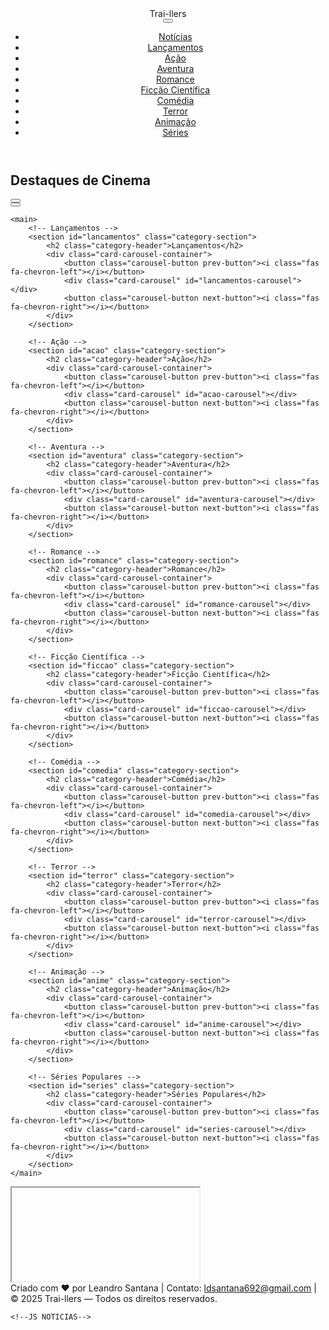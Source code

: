 <!DOCTYPE html>
<html lang="pt-br">
<head>
<meta charset="UTF-8">
<meta name="viewport" content="width=device-width, initial-scale=1.0">
<meta name="description" content="Assista trailers de filmes de ação, aventura, romance, drama, suspense e terror. Confira os últimos lançamentos no Trai-llers.">
<meta name="keywords" content="trailers, filmes, lançamentos, cinema, ação, aventura, romance, drama, suspense, terror">
<meta name="author" content="Leandro Santana">
<meta name="google-site-verification" content="b7F2kMlRsWM-RXTOU7jN6dnEDPGR91Q8dI3AnyUy6G8">
<meta name="google-adsense-account" content="ca-pub-3305836590830208">
    <script async src="https://pagead2.googlesyndication.com/pagead/js/adsbygoogle.js?client=ca-pub-3305836590830208"
     crossorigin="anonymous"></script>
<link rel="icon" href="Gemini_Generated_Image_2v2j5j2v2j5j2v2j.png" type="image/png">
<title>Trai-llers | Trailers de Filmes e Lançamentos</title>

<!-- Favicon -->
<link rel="icon" type="image/x-icon" href="http://googleusercontent.com/image_generation_content/0">

<!-- Font Awesome -->
<link rel="stylesheet" href="https://cdnjs.cloudflare.com/ajax/libs/font-awesome/6.0.0-beta3/css/all.min.css">

<!-- Google Ads -->
<script data-ad-client="pub-3305836590830208" async
    src="https://pagead2.googlesyndication.com/pagead/js/adsbygoogle.js?client=pub-3305836590830208"
    crossorigin="anonymous"></script>

<!-- Fonte Google -->
<link href="https://fonts.googleapis.com/css2?family=Poppins:wght@400;600&display=swap" rel="stylesheet">

<!-- CSS Externo -->
<link rel="stylesheet" href="style.css">
</head>

<body>

<!-- HEADER -->
<header class="header">
    <div class="logo"><i class="fas fa-film"></i> Trai-llers</div>
    <button class="hamburger"><i class="fas fa-bars"></i></button>
    <nav class="menu">
        <ul>
            <li><a href="#noticias">Notícias</a></li>
            <li><a href="#lancamentos">Lançamentos</a></li>
            <li><a href="#acao">Ação</a></li>
            <li><a href="#aventura">Aventura</a></li>
            <li><a href="#romance">Romance</a></li>
            <li><a href="#ficcao">Ficção Científica</a></li>
            <li><a href="#comedia">Comédia</a></li>
            <li><a href="#terror">Terror</a></li>
            <li><a href="#anime">Animação</a></li>
            <li><a href="#series">Séries</a></li>
        </ul>
    </nav>
</header>

<main>
  <!-- Seção Notícias -->
<section id="noticias" class="category-section">
    <h2 class="category-header">Destaques de Cinema</h2>
    <div class="card-carousel-container">
        <button class="carousel-button prev-button"><i class="fas fa-chevron-left"></i></button>
        <div class="card-carousel" id="noticias-carousel"></div>
        <button class="carousel-button next-button"><i class="fas fa-chevron-right"></i></button>
    </div>
</section>


    <main>
        <!-- Lançamentos -->
        <section id="lancamentos" class="category-section">
            <h2 class="category-header">Lançamentos</h2>
            <div class="card-carousel-container">
                <button class="carousel-button prev-button"><i class="fas fa-chevron-left"></i></button>
                <div class="card-carousel" id="lancamentos-carousel"></div>
                <button class="carousel-button next-button"><i class="fas fa-chevron-right"></i></button>
            </div>
        </section>
    
        <!-- Ação -->
        <section id="acao" class="category-section">
            <h2 class="category-header">Ação</h2>
            <div class="card-carousel-container">
                <button class="carousel-button prev-button"><i class="fas fa-chevron-left"></i></button>
                <div class="card-carousel" id="acao-carousel"></div>
                <button class="carousel-button next-button"><i class="fas fa-chevron-right"></i></button>
            </div>
        </section>
    
        <!-- Aventura -->
        <section id="aventura" class="category-section">
            <h2 class="category-header">Aventura</h2>
            <div class="card-carousel-container">
                <button class="carousel-button prev-button"><i class="fas fa-chevron-left"></i></button>
                <div class="card-carousel" id="aventura-carousel"></div>
                <button class="carousel-button next-button"><i class="fas fa-chevron-right"></i></button>
            </div>
        </section>
    
        <!-- Romance -->
        <section id="romance" class="category-section">
            <h2 class="category-header">Romance</h2>
            <div class="card-carousel-container">
                <button class="carousel-button prev-button"><i class="fas fa-chevron-left"></i></button>
                <div class="card-carousel" id="romance-carousel"></div>
                <button class="carousel-button next-button"><i class="fas fa-chevron-right"></i></button>
            </div>
        </section>
    
        <!-- Ficção Científica -->
        <section id="ficcao" class="category-section">
            <h2 class="category-header">Ficção Científica</h2>
            <div class="card-carousel-container">
                <button class="carousel-button prev-button"><i class="fas fa-chevron-left"></i></button>
                <div class="card-carousel" id="ficcao-carousel"></div>
                <button class="carousel-button next-button"><i class="fas fa-chevron-right"></i></button>
            </div>
        </section>
    
        <!-- Comédia -->
        <section id="comedia" class="category-section">
            <h2 class="category-header">Comédia</h2>
            <div class="card-carousel-container">
                <button class="carousel-button prev-button"><i class="fas fa-chevron-left"></i></button>
                <div class="card-carousel" id="comedia-carousel"></div>
                <button class="carousel-button next-button"><i class="fas fa-chevron-right"></i></button>
            </div>
        </section>
    
        <!-- Terror -->
        <section id="terror" class="category-section">
            <h2 class="category-header">Terror</h2>
            <div class="card-carousel-container">
                <button class="carousel-button prev-button"><i class="fas fa-chevron-left"></i></button>
                <div class="card-carousel" id="terror-carousel"></div>
                <button class="carousel-button next-button"><i class="fas fa-chevron-right"></i></button>
            </div>
        </section>
    
        <!-- Animação -->
        <section id="anime" class="category-section">
            <h2 class="category-header">Animação</h2>
            <div class="card-carousel-container">
                <button class="carousel-button prev-button"><i class="fas fa-chevron-left"></i></button>
                <div class="card-carousel" id="anime-carousel"></div>
                <button class="carousel-button next-button"><i class="fas fa-chevron-right"></i></button>
            </div>
        </section>
    
        <!-- Séries Populares -->
        <section id="series" class="category-section">
            <h2 class="category-header">Séries Populares</h2>
            <div class="card-carousel-container">
                <button class="carousel-button prev-button"><i class="fas fa-chevron-left"></i></button>
                <div class="card-carousel" id="series-carousel"></div>
                <button class="carousel-button next-button"><i class="fas fa-chevron-right"></i></button>
            </div>
        </section>
    </main>
    

<!-- MODAL VIDEO -->
<div class="video-modal" id="video-modal">
    <div class="video-modal-content">
        <i class="fas fa-times modal-close-btn"></i>
        <iframe id="video-frame" src="" allow="autoplay; encrypted-media" allowfullscreen></iframe>
    </div>
</div>

<!-- FOOTER -->
<footer class="footer">
    <div class="footer-content">
        <span>Criado com ❤️ por Leandro Santana</span>
        <span>|</span>
        <span>Contato: <a href="mailto:ldsantana692@gmail.com">ldsantana692@gmail.com</a></span>
        <span>|</span>
        <span>© 2025 Trai-llers — Todos os direitos reservados.</span>
    </div>
</footer>

    <!--JS NOTICIAS-->

<script>
    // Lista de feeds confiáveis
    const feeds = [
        "https://www.adorocinema.com/rss/",
        "https://g1.globo.com/rss/g1/entretenimento/",
        "https://www.omelete.com.br/rss",
        "https://rss.uol.com.br/feed/cinema.xml"
    ];
    
    // Função para buscar e parsear RSS via proxy
    async function fetchRSS(url) {
        try {
            const proxy = `https://api.allorigins.win/get?url=${encodeURIComponent(url)}`;
            const res = await fetch(proxy);
            const dataWrapped = await res.json();
            const parser = new DOMParser();
            const xml = parser.parseFromString(dataWrapped.contents, "application/xml");
            const items = xml.querySelectorAll("item");
            let news = [];
            items.forEach(item => {
                const title = item.querySelector("title")?.textContent || "Sem título";
                const link = item.querySelector("link")?.textContent || "#";
                const pubDate = item.querySelector("pubDate")?.textContent || "";

                // Tentar pegar imagem do RSS
                const enclosure = item.querySelector("enclosure");
                const mediaContent = item.querySelector("media\\:content, content");
                const imageUrl = enclosure?.getAttribute("url") || mediaContent?.getAttribute("url") || "https://via.placeholder.com/380x250?text=Notícia";

                news.push({title, link, pubDate, imageUrl});
            });
            return news;
        } catch(err) {
            console.error("Erro ao carregar RSS:", url, err);
            return [];
        }
    }
    
    // Função para carregar e renderizar todas as notícias
    async function loadAllNews(containerId) {
        const container = document.getElementById(containerId);
        container.innerHTML = "";
        let allNews = [];
    
        // Buscar todas as notícias
        for(const feed of feeds){
            const news = await fetchRSS(feed);
            allNews = allNews.concat(news);
        }
    
        // Ordenar por data (mais recentes primeiro)
        allNews.sort((a,b) => new Date(b.pubDate) - new Date(a.pubDate));
    
        // Limitar a 12 notícias
        allNews.slice(0,12).forEach(article => {
            container.innerHTML += `
                <a href="${article.link}" target="_blank" class="card">
                    <img src="${article.imageUrl}" alt="${article.title}">
                    <div class="card-caption">
                        <h3>${article.title}</h3>
                        <p>${article.pubDate ? new Date(article.pubDate).toLocaleDateString("pt-BR") : ""}</p>
                    </div>
                </a>
            `;
        });

        // Reaplicar carrossel
        const section = container.parentElement;
        if(section){
            const prevBtn = section.querySelector(".prev-button");
            const nextBtn = section.querySelector(".next-button");
            const scrollAmount = 350;
            prevBtn.addEventListener('click', ()=> container.scrollLeft -= scrollAmount);
            nextBtn.addEventListener('click', ()=> container.scrollLeft += scrollAmount);
        }
    }
    
    // Inicializa
    loadAllNews("noticias-carousel");
</script>










<!-- JS INTEGRADO -->
 
<script>
const API_KEY = "23d2fcca011bbb4e5f88ba16f9bede18"; // TMDB
const NEWS_API_KEY = "91754f178ff24855a12e9094e64f6ff9"; // News API

// Menu responsivo
const hamburger = document.querySelector('.hamburger');
const menu = document.querySelector('.menu');
hamburger.addEventListener('click', ()=> menu.classList.toggle('active'));
document.querySelectorAll('.menu a').forEach(link => {
    link.addEventListener('click', e => {
        e.preventDefault();
        const target = document.querySelector(link.getAttribute('href'));
        if(target) target.scrollIntoView({ behavior:'smooth', block:'start' });
        menu.classList.remove('active');
    });
});

// Categorias
const categories = {
    lancamentos: '', acao:28, aventura:12, romance:10749, ficcao:878, comedia:35, terror:27, anime:16, series:"tv"
};

// Função trailer TMDB
async function getTrailer(id, type="movie"){
    const res = await fetch(`https://api.themoviedb.org/3/${type}/${id}/videos?api_key=${API_KEY}&language=pt-BR`);
    const data = await res.json();
    const trailer = data.results.find(v=>v.type==="Trailer" && v.site==="YouTube");
    return trailer ? `https://www.youtube.com/embed/${trailer.key}?autoplay=1&controls=0&modestbranding=1&rel=0` : "";
}

// Criar Card
function createCard(item, type="movie"){
    const posterUrl = item.poster_path ? `https://image.tmdb.org/t/p/w500${item.poster_path}` : 'https://via.placeholder.com/500x750?text=Poster+Não+Encontrado';
    const overview = item.overview ? item.overview.slice(0,120)+"..." : "Sem sinopse";
    const title = type==="tv" ? item.name : item.title;
    return `
    <div class="card" data-id="${item.id}" data-type="${type}">
        <img src="${posterUrl}" alt="${title}">
        <div class="card-hover">
            <div class="hover-content">
                <h3>${title}</h3>
                <p>${overview}</p>
                <button class="watch-trailer">Assistir Trailer</button>
            </div>
        </div>
    </div>`;
}

// Carregar categorias
async function loadAllCategories(){
    const fetchPromises = [];
    for(const cat in categories){
        let url, type="movie";
        if(cat==="lancamentos") url=`https://api.themoviedb.org/3/movie/now_playing?api_key=${API_KEY}&language=pt-BR`;
        else if(cat==="series"){ url=`https://api.themoviedb.org/3/tv/popular?api_key=${API_KEY}&language=pt-BR`; type="tv";}
        else url=`https://api.themoviedb.org/3/discover/movie?api_key=${API_KEY}&with_genres=${categories[cat]}&language=pt-BR`;
        fetchPromises.push(fetch(url).then(res=>res.json()).then(data=>({category:cat, items:data.results, type})));
    }
    try{
        const results = await Promise.all(fetchPromises);
        results.forEach(result=>{
            const container = document.getElementById(`${result.category}-carousel`);
            if(container){
                container.innerHTML="";
                result.items.forEach(item=> container.innerHTML+=createCard(item,result.type));
                setupCardHover(container);
                setupCardClickListeners(container);
                setupCarouselButtons(container.parentElement);
            }
        });
    }catch(err){console.error("Erro ao carregar categorias:", err);}
}

// Hover
function setupCardHover(container){
    const cards = container.querySelectorAll(".card");
    cards.forEach(card=>{
        card.addEventListener('mouseenter',()=>card.querySelector('.card-hover').style.opacity="1");
        card.addEventListener('mouseleave',()=>card.querySelector('.card-hover').style.opacity="0");
    });
}

// Click Trailer
function setupCardClickListeners(container){
    container.querySelectorAll(".watch-trailer").forEach(button=>{
        button.addEventListener("click", async e=>{
            e.stopPropagation();
            const card = e.target.closest(".card");
            const trailerUrl = await getTrailer(card.dataset.id, card.dataset.type);
            if(trailerUrl) openVideo(trailerUrl);
        });
    });
}

// Carrossel
function setupCarouselButtons(section){
    const container = section.querySelector(".card-carousel");
    const prevBtn = section.querySelector(".prev-button");
    const nextBtn = section.querySelector(".next-button");
    const scrollAmount = 350;
    if(prevBtn && nextBtn){
        prevBtn.addEventListener('click', ()=> container.scrollLeft-=scrollAmount);
        nextBtn.addEventListener('click', ()=> container.scrollLeft+=scrollAmount);
    }
}

// Modal
const modal = document.getElementById("video-modal");
const frame = document.getElementById("video-frame");
function openVideo(url){ modal.style.display="flex"; frame.src=url; }
document.querySelector(".modal-close-btn").addEventListener('click',()=>{
    modal.style.display="none";
    frame.src="";
});

// Notícias
async function loadNews(){
    try{
        const apiUrl=`https://newsapi.org/v2/everything?q=filmes+lançamentos+ingressos&language=pt&sortBy=publishedAt&apiKey=${NEWS_API_KEY}`;
        const url=`https://api.allorigins.win/get?url=${encodeURIComponent(apiUrl)}`;
        const res = await fetch(url);
        const dataWrapped = await res.json();
        const data = JSON.parse(dataWrapped.contents);
        const container=document.getElementById("noticias-carousel");
        container.innerHTML="";
        data.articles.slice(0,15).forEach(article=>{
            const imageUrl=article.urlToImage||"https://via.placeholder.com/380x250?text=Notícia";
            const title=article.title||"Sem título";
            const publishedAt=article.publishedAt?new Date(article.publishedAt).toLocaleDateString("pt-BR"):"";
            container.innerHTML+=`
                <a href="${article.url}" target="_blank" class="card">
                    <img src="${imageUrl}" alt="${title}">
                    <div class="card-caption">
                        <h3>${title}</h3>
                        <p>${publishedAt}</p>
                    </div>
                </a>`;
        });
        setupCarouselButtons(container.parentElement);
    }catch(err){console.error("Erro ao carregar notícias:", err);}
}

// Inicializar
loadAllCategories();
loadNews();
</script>

</body>
</html>
